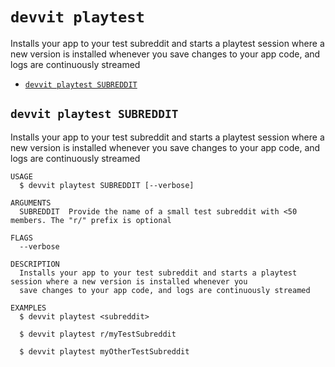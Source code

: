# `devvit playtest`

Installs your app to your test subreddit and starts a playtest session where a new version is installed whenever you save changes to your app code, and logs are continuously streamed

- [`devvit playtest SUBREDDIT`](#devvit-playtest-subreddit)

## `devvit playtest SUBREDDIT`

Installs your app to your test subreddit and starts a playtest session where a new version is installed whenever you save changes to your app code, and logs are continuously streamed

```
USAGE
  $ devvit playtest SUBREDDIT [--verbose]

ARGUMENTS
  SUBREDDIT  Provide the name of a small test subreddit with <50 members. The "r/" prefix is optional

FLAGS
  --verbose

DESCRIPTION
  Installs your app to your test subreddit and starts a playtest session where a new version is installed whenever you
  save changes to your app code, and logs are continuously streamed

EXAMPLES
  $ devvit playtest <subreddit>

  $ devvit playtest r/myTestSubreddit

  $ devvit playtest myOtherTestSubreddit
```

